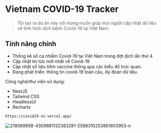 # Vietnam COVID-19 Tracker
> Tôi tạo ra dự án này với mong muốn giúp mọi người cập nhật dữ liệu về tình hình dịch bệnh Covid-19 tại Việt Nam.

## Tính năng chính

- Thống kê số ca nhiễm Covid-19 tại Việt Nam trong đợt dịch lần thứ 4.
- Cập nhật tin tức mới nhất về Covid-19
- Cập nhật số liệu tiêm vaccine thông qua các biểu đồ trực quan.
- Đang phát triển: thông tin covid-19 toàn cầu, dự đoán dữ liệu.

Công nghệ/thư viện sử dụng:
- NextJS
- Tailwind CSS
- HeadlessUI
- Recharts

```sh
https://covid19-vn.vercel.app/
```

<img src="https://i.ibb.co/n3MncnR/218069958-4309881132383281-2598310253861803953-n.jpg" alt="218069958-4309881132383281-2598310253861803953-n" border="0">
